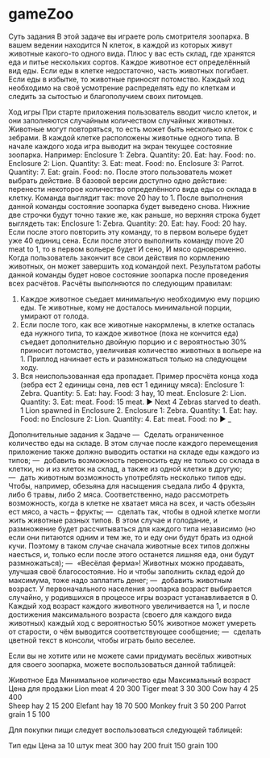 # gameZoo

Суть задания
В этой задаче вы играете роль смотрителя зоопарка. В вашем ведении находится N клеток,
в каждой из которых живут животные какого-то одного вида. Плюс у вас есть склад, где хранятся
еда и питье нескольких сортов. Каждое животное ест определённый вид еды. Если еды в клетке
недостаточно, часть животных погибает. Если еды в избытке, то животные приносят потомство.
Каждый ход необходимо на своё усмотрение распределять еду по клеткам и следить за сытостью
и благополучием своих питомцев.

Ход игры
При старте приложения пользователь вводит число клеток, и они заполняются случайным
количеством случайных животных. Животные могут повторяться, то есть может быть несколько
клеток с зебрами. В каждой клетке расположены животные одного типа.
В начале каждого хода игра выводит на экран текущее состояние зоопарка. Например:
Enclosure 1: Zebra. Quantity: 20. Eat: hay. Food: no.
Enclosure 2: Lion. Quantity: 3. Eat: meat. Food: no.
Enclosure 3: Parrot. Quantity: 7. Eat: grain. Food: no.
После этого пользователь может выбрать действие. В базовой версии доступно одно действие:
перенести некоторое количество определённого вида еды со склада в клетку. Команда выглядит так:
move 20 hay to 1. После выполнения данной команды состояние зоопарка будет выведено снова.
Нижние две строчки будут точно такие же, как раньше, но верхняя строка будет выглядеть так:
Enclosure 1: Zebra. Quantity: 20. Eat: hay. Food: 20 hay.
Если после этого повторить эту команду, то в первом вольере будет уже 40 единиц сена. Если
после этого выполнить команду move 20 meat to 1, то в первом вольере будет И сено, И мясо
одновременно.
Когда пользователь закончит все свои действия по кормлению животных, он может завершить
ход командой next. Результатом работы данной команды будет новое состояние зоопарка после
проведения всех расчётов. Расчёты выполняются по следующим правилам:
1. Каждое животное съедает минимальную необходимую ему порцию еды. Те животные, кому
не досталось минимальной порции, умирают от голода.
2. Если после того, как все животные накормлены, в клетке осталась еда нужного типа, то каждое
животное (пока не кончится еда) съедает дополнительно двойную порцию и с вероятностью 30%
приносит потомство, увеличивая количество животных в вольере на 1. Приплод начинает есть
и размножаться только на следующем ходу.
3. Вся неиспользованная еда пропадает.
Пример просчёта конца хода (зебра ест 2 единицы сена, лев ест 1 единицу мяса):
Enclosure 1: Zebra. Quantity: 5. Eat: hay. Food: 3 hay, 10 meat.
Enclosure 2: Lion. Quantity: 3. Eat: meat. Food: 15 meat.
► Next
4 Zebras starved to death.
1 Lion spawned in Enclosure 2.
Enclosure 1: Zebra. Quantity: 1. Eat: hay. Food: no
Enclosure 2: Lion. Quantity: 4. Eat: meat. Food: no
► _

Дополнительные задания к Задаче
— Сделать ограниченное количество еды на складе. В этом случае после каждого перемещения
приложение также должно выводить остатки на складе еды каждого из типов;
— добавить возможность переносить еду не только со склада в клетки, но и из клеток на склад,
а также из одной клетки в другую;
— дать животным возможность употреблять несколько типов еды. Чтобы, например, обезьяна
для насыщения съедала либо 4 фрукта, либо 6 травы, либо 2 мяса. Соответственно, надо
рассмотреть возможность, когда в клетке не хватает мяса на всех, и часть обезьян ест мясо,
а часть – фрукты;
— сделать так, чтобы в одной клетке могли жить животные разных типов. В этом случае
и голодание, и размножение будет рассчитываться для каждого типа независимо (но если
они питаются одним и тем же, то и еду они будут брать из одной кучи. Поэтому в таком случае
сначала животные всех типов должны наесться, и, только если после этого останется лишняя
еда, они будут размножаться);
— «Весёлая ферма»! Животных можно продавать, улучшая своё благосостояние. Но и чтобы
заполнить склад едой до максимума, тоже надо заплатить денег;
— добавить животным возраст. У первоначального населения зоопарка возраст выбирается
случайно, у родившихся в процессе игры возраст устанавливается в 0. Каждый ход возраст
каждого животного увеличивается на 1, и после достижения максимального возраста
(своего для каждого вида животных) каждый ход с вероятностью 50% животное может умереть
от старости, о чём выводится соответствующее сообщение;
— сделать цветной текст в консоли, чтобы играть было веселее.

Если вы не хотите или не можете сами придумать весёлых животных для своего зоопарка, можете
воспользоваться данной таблицей:

Животное  Еда   Минимальное количество еды Максимальный возраст Цена для продажи
Lion      meat                4                      20               300
Tiger     meat                3                      30               300
Cow       hay                 4                      25               400  
Sheep     hay                 2                      15               200
Elefant   hay                 18                     70               500
Monkey    fruit               3                      50               200
Parrot    grain               1                      5                100

Для покупки пищи следует воспользоваться следующей таблицей:

Тип еды     Цена за 10 штук
meat             300
hay              200
fruit            150
grain            100
